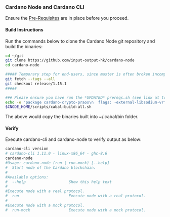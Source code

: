 ### Cardano Node and Cardano CLI

Ensure the [Pre-Requisites](../Common.md#dependencies-and-folder-structure-setup) are in place before you proceed.

#### Build Instructions

Run the commands below to clone the Cardano Node git repository and build the binaries:

``` bash
cd ~/git
git clone https://github.com/input-output-hk/cardano-node
cd cardano-node

##### Temporary step for end-users, since master is often broken incompatible with new networks
git fetch --tags --all
git checkout release/1.15.1
#####

### Please ensure you have run the *UPDATED* prereqs.sh (see link at top of this document) before continuing
echo -e "package cardano-crypto-praos\n  flags: -external-libsodium-vrf" > cabal.project.local
$CNODE_HOME/scripts/cabal-build-all.sh
```

The above would copy the binaries built into ~/.cabal/bin folder.

#### Verify

Execute cardano-cli and cardano-node to verify output as below:

```bash
cardano-cli version
# cardano-cli 1.11.0 - linux-x86_64 - ghc-8.6
cardano-node
#Usage: cardano-node (run | run-mock) [--help]
#  Start node of the Cardano blockchain.
#
#Available options:
#  --help                   Show this help text
#
#Execute node with a real protocol.
#  run                      Execute node with a real protocol.
#
#Execute node with a mock protocol.
#  run-mock                 Execute node with a mock protocol.
